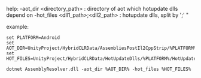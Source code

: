 help:
-aot_dir <directory_path> : directory of aot which hotupdate dlls depend on
-hot_files <dll1_path>;<dll2_path> : hotupdate dlls, split by ';'
"

example:
```batch
set PLATFORM=Android
set AOT_DIR=UnityProject/HybridCLRData/AssembliesPostIl2CppStrip/%PLATFORM%
set HOT_FILES=UnityProject/HybridCLRData/HotUpdateDlls/%PLATFORM%/HotUpdate.dll

dotnet AssemblyResolver.dll -aot_dir %AOT_DIR% -hot_files %HOT_FILES%
```

